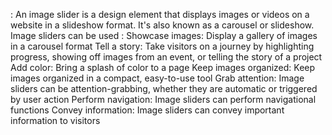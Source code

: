 : An image slider is a design element that displays images or videos on a website in a slideshow format. It's also known as a carousel or slideshow. Image sliders can be used
: Showcase images: Display a gallery of images in a carousel format
Tell a story: Take visitors on a journey by highlighting progress, showing off images from an event, or telling the story of a project
Add color: Bring a splash of color to a page
Keep images organized: Keep images organized in a compact, easy-to-use tool
Grab attention: Image sliders can be attention-grabbing, whether they are automatic or triggered by user action
Perform navigation: Image sliders can perform navigational functions
Convey information: Image sliders can convey important information to visitors
